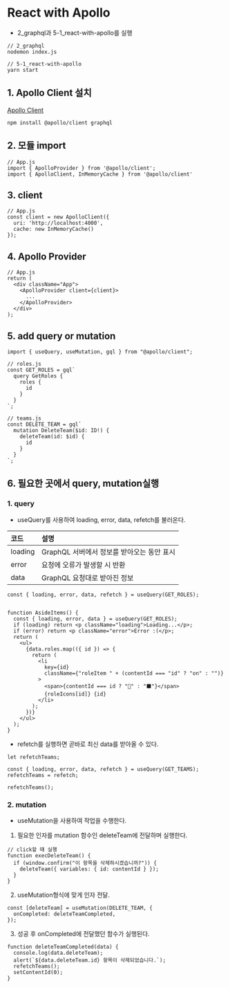 # React with Apollo

- 2_graphql과 5-1_react-with-apollo를 실행

```
// 2_graphql
nodemon index.js

// 5-1_react-with-apollo
yarn start
```

## 1. Apollo Client 설치

[Apollo Client](https://www.apollographql.com/docs/react/get-started/)

```
npm install @apollo/client graphql
```

## 2. 모듈 import

```
// App.js
import { ApolloProvider } from '@apollo/client';
import { ApolloClient, InMemoryCache } from '@apollo/client'
```

## 3. client

```
// App.js
const client = new ApolloClient({
  uri: 'http://localhost:4000',
  cache: new InMemoryCache()
});
```

## 4. Apollo Provider

```
// App.js
return (
  <div className="App">
    <ApolloProvider client={client}>
      ...
    </ApolloProvider>
  </div>
);
```

## 5. add query or mutation

```
import { useQuery, useMutation, gql } from "@apollo/client";
```

```
// roles.js
const GET_ROLES = gql`
  query GetRoles {
    roles {
      id
    }
  }
`;

// teams.js
const DELETE_TEAM = gql`
  mutation DeleteTeam($id: ID!) {
    deleteTeam(id: $id) {
      id
    }
  }
`;
```

## 6. 필요한 곳에서 query, mutation실행

### 1. query

- useQuery를 사용하여 loading, error, data, refetch를 불러온다.

| 코드    | 설명                                       |
| :------ | :----------------------------------------- |
| loading | GraphQL 서버에서 정보를 받아오는 동안 표시 |
| error   | 요청에 오류가 발생할 시 반환               |
| data    | GraphQL 요청대로 받아진 정보               |

```
const { loading, error, data, refetch } = useQuery(GET_ROLES);


function AsideItems() {
  const { loading, error, data } = useQuery(GET_ROLES);
  if (loading) return <p className="loading">Loading...</p>;
  if (error) return <p className="error">Error :(</p>;
  return (
    <ul>
      {data.roles.map(({ id }) => {
        return (
          <li
            key={id}
            className={"roleItem " + (contentId === "id" ? "on" : "")}
          >
            <span>{contentId === id ? "🔲" : "⬛"}</span>
            {roleIcons[id]} {id}
          </li>
        );
      })}
    </ul>
  );
}
```

- refetch를 실행하면 곧바로 최신 data를 받아올 수 있다.

```
let refetchTeams;

const { loading, error, data, refetch } = useQuery(GET_TEAMS);
refetchTeams = refetch;

refetchTeams();
```

### 2. mutation

- useMutation을 사용하여 작업을 수행한다.

1. 필요한 인자를 mutation 함수인 deleteTeam에 전달하며 실행한다.

```
// click할 때 실행
function execDeleteTeam() {
  if (window.confirm("이 항목을 삭제하시겠습니까?")) {
    deleteTeam({ variables: { id: contentId } });
  }
}
```

2. useMutation형식에 맞게 인자 전달.

```
const [deleteTeam] = useMutation(DELETE_TEAM, {
  onCompleted: deleteTeamCompleted,
});

```

3. 성공 후 onCompleted에 전달했던 함수가 실행된다.

```
function deleteTeamCompleted(data) {
  console.log(data.deleteTeam);
  alert(`${data.deleteTeam.id} 항목이 삭제되었습니다.`);
  refetchTeams();
  setContentId(0);
}
```
